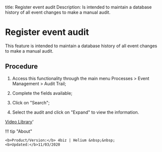title: Register event audit
Description: Is intended to maintain a database history of all event changes to make a manual audit.
# Register event audit

This feature is intended to maintain a database history of all event changes to make a manual audit.

Procedure
-------------

1.  Access this functionality through the main menu Processes \> Event
    Management \> Audit Trail;

2.  Complete the fields available;

3.  Click on "Search";

4.  Select the audit and click on "Expand" to view the information.

<i class='fa fa-youtube-play  fa-2x' style='color:#97ce17;vertical-align: middle;'> </i> [Video Library](https://www.youtube.com/playlist?list=PLB5qK2uzf2ROlR1PEYuzoujqNuxz50uRX)'

!!! tip "About"

    <b>Product/Version:</b> 4biz | Helium &nbsp;&nbsp;
    <b>Updated:</b>11/03/2020

